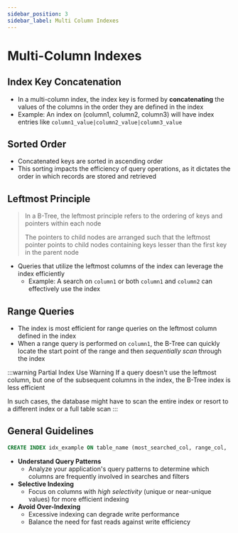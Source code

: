 ```yaml
---
sidebar_position: 3
sidebar_label: Multi Column Indexes
---
```


# Multi-Column Indexes

## Index Key Concatenation
- In a multi-column index, the index key is formed by **concatenating** the values of the columns in the order they are defined in the index
- Example: An index on (column1, column2, column3) will have index entries like `column1_value|column2_value|column3_value`

## Sorted Order
- Concatenated keys are sorted in ascending order
- This sorting impacts the efficiency of query operations, as it dictates the order in which records are stored and retrieved

## Leftmost Principle
> In a B-Tree, the leftmost principle refers to the ordering of keys and pointers within each node
>
> The pointers to child nodes are arranged such that the leftmost pointer points to child nodes containing keys lesser than the first key in the parent node

- Queries that utilize the leftmost columns of the index can leverage the index efficiently
    - Example: A search on `column1` or both `column1` and `column2` can effectively use the index

## Range Queries
- The index is most efficient for range queries on the leftmost column defined in the index
- When a range query is performed on `column1`, the B-Tree can quickly locate the start point of the range and then _sequentially scan_ through the index

:::warning Partial Index Use Warning
If a query doesn't use the leftmost column, but one of the subsequent columns in the index, the B-Tree index is less efficient

 In such cases, the database might have to scan the entire index or resort to a different index or a full table scan
:::

## General Guidelines
```sql
CREATE INDEX idx_example ON table_name (most_searched_col, range_col, ...);
```

- **Understand Query Patterns** 
    - Analyze your application's query patterns to determine which columns are frequently involved in searches and filters
- **Selective Indexing** 
    - Focus on columns with _high selectivity_ (unique or near-unique values) for more efficient indexing
- **Avoid Over-Indexing** 
    - Excessive indexing can degrade write performance
    - Balance the need for fast reads against write efficiency
